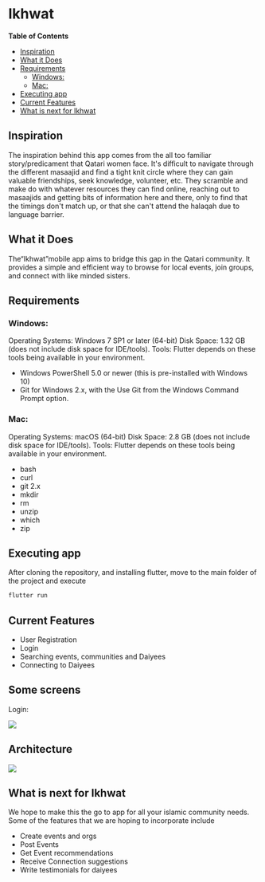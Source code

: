 # Ikhwat

**Table of Contents**

- [Inspiration](#inspiration)
- [What it Does](#what-it-does)
- [Requirements](#requirements)
  * [Windows:](#windows-)
  * [Mac:](#mac-)
- [Executing app](#executing-app)
- [Current Features](#current-features)
- [What is next for Ikhwat](#what-is-next-for-ikhwat)




## Inspiration
The inspiration behind this app comes from the all too familiar story/predicament that Qatari women face.  It's difficult to navigate through the different masaajid and find a tight knit circle where they can gain valuable friendships, seek knowledge, volunteer, etc. 
They scramble and make do with whatever resources they can find online, reaching out to masaajids and getting bits of information here and there, only to find that the timings don't match up, or that she can't attend the halaqah due to language barrier. 

## What it Does

The“Ikhwat”mobile app aims to bridge this gap in the Qatari community. It provides a simple and efficient way to browse for local events, join groups, and connect with like minded sisters.

## Requirements

### Windows:
Operating Systems: Windows 7 SP1 or later (64-bit)
Disk Space: 1.32 GB (does not include disk space for IDE/tools).
Tools: Flutter depends on these tools being available in your environment. 
 -  Windows PowerShell 5.0 or newer (this is pre-installed with Windows 10)
 -  Git for Windows 2.x, with the Use Git from the Windows Command Prompt option.


### Mac:
Operating Systems: macOS (64-bit)
Disk Space: 2.8 GB (does not include disk space for IDE/tools).
Tools: Flutter depends on these tools being available in your environment. 
 -  bash
 -  curl
 -  git 2.x
 -  mkdir
 -  rm
 -  unzip
 -  which
 -  zip

## Executing app

After cloning the repository, and installing flutter, move to the main folder of the project and execute
```bash
flutter run
```
## Current Features

- User Registration
- Login
- Searching events, communities and Daiyees
- Connecting to Daiyees

## Some screens

Login:

![](https://drive.google.com/uc?export=view&id=1EhTr8e29LNzMMN2DJrTSHukteBjnKoO7)

## Architecture
![](https://drive.google.com/uc?export=view&id=158jtaVW481Q2Darg60VVMzBq-cJHdw75)


## What is next for Ikhwat
We hope to make this the go to app for all your islamic community needs.
Some of the features that we are hoping to incorporate include
- Create events and orgs
- Post Events
- Get Event recommendations
- Receive Connection suggestions
- Write testimonials for daiyees



